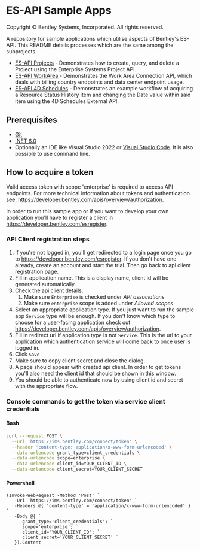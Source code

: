 # ES-API Sample Apps

Copyright © Bentley Systems, Incorporated. All rights reserved.

A repository for sample applications which utilise aspects of Bentley's ES-API. This README details processes which are the same among the subprojects.
* [ES-API Projects](/EsApiProjectsSampleApp/) - Demonstrates how to create, query, and delete a Project using the Enterprise Systems Project API.
* [ES-API WorkArea](/EsApiProjectsSampleApp/) - Demonstrates the Work Area Connection API, which deals with billing country endpoints and data center endpoint usage.
* [ES-API 4D Schedules](/EsApi4DScheduleSampleApp/) - Demonstrates an example workflow of acquiring a Resource Status History item and changing the Date value within said item using the 4D Schedules External API.

## Prerequisites

* [Git](https://git-scm.com/)
* [.NET 6.0](https://dotnet.microsoft.com/download/dotnet/6.0/)
* Optionally an IDE like Visual Studio 2022 or [Visual Studio Code](https://code.visualstudio.com/). It is also possible to use command line.

## How to acquire a token

Valid access token with scope 'enterprise' is required to access API endpoints. For more technical information about tokens and authentication see: https://developer.bentley.com/apis/overview/authorization.

In order to run this sample app or if you want to develop your own application you'll have to register a client in https://developer.bentley.com/esregister.

### API Client registration steps

 1. If you're not logged in, you'll get redirected to a login page once you go to https://developer.bentley.com/esregister. If you don't have one already, create an account and start the trial. Then go back to api client registration page.
 2. Fill in application name. This is a display name, client id will be generated automatically.
 3. Check the api client details:
    1. Make sure `Enterprise` is checked under *API associations*
    2. Make sure `enterprise` scope is added under *Allowed scopes*
 4. Select an appropriate application type. If you just want to run the sample app `Service` type will be enough. If you don't know which type to choose for a user-facing application check out https://developer.bentley.com/apis/overview/authorization.
 5. Fill in redirect url if application type is not `Service`. This is the url to your application which authentication service will come back to once user is logged in.
 6. Click `Save`
 7. Make sure to copy client secret and close the dialog.
 8. A page should appear with created api client. In order to get tokens you'll also need the client id that should be shown in this window.
 9. You should be able to authenticate now by using client id and secret with the appropriate flow.

### Console commands to get the token via service client credentials

#### Bash

```sh
curl --request POST \
  --url 'https://ims.bentley.com/connect/token' \
  --header 'content-type: application/x-www-form-urlencoded' \
  --data-urlencode grant_type=client_credentials \
  --data-urlencode scope=enterprise \
  --data-urlencode client_id=YOUR_CLIENT_ID \
  --data-urlencode client_secret=YOUR_CLIENT_SECRET
```

#### Powershell

```pwsh
(Invoke-WebRequest -Method 'Post' `
   -Uri 'https://ims.bentley.com/connect/token' `
   -Headers @{ 'content-type' = 'application/x-www-form-urlencoded' } `
   -Body @{ `
      grant_type='client_credentials'; `
      scope='enterprise'; `
      client_id='YOUR_CLIENT_ID'; `
      client_secret='YOUR_CLIENT_SECRET' `
   }).Content
```
